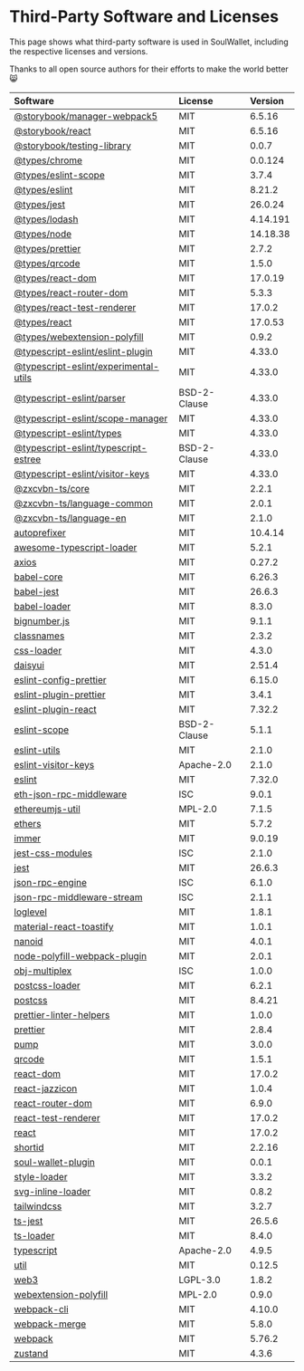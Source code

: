 # Third-Party Software and Licenses

This page shows what third-party software is used in SoulWallet, including the respective licenses and versions.

Thanks to all open source authors for their efforts to make the world better 😸



| Software                                                     | License                                                      | Version                                      |
| :----------------------------------------------------------- | :----------------------------------------------------------- | :------------------------------------------- |
| [	@storybook/manager-webpack5	](	https://github.com/storybookjs/storybook	) | 	MIT	 | 	6.5.16	 |
| [	@storybook/react	](	https://github.com/storybookjs/storybook	) | 	MIT	 | 	6.5.16	 |
| [	@storybook/testing-library	](	https://github.com/storybookjs/testing-library	) | 	MIT	 | 	0.0.7	 |
| [	@types/chrome	](	https://github.com/DefinitelyTyped/DefinitelyTyped	) | 	MIT	 | 	0.0.124	 |
| [	@types/eslint-scope	](	https://github.com/DefinitelyTyped/DefinitelyTyped	) | 	MIT	 | 	3.7.4	 |
| [	@types/eslint	](	https://github.com/DefinitelyTyped/DefinitelyTyped	) | 	MIT	 | 	8.21.2	 |
| [	@types/jest	](	https://github.com/DefinitelyTyped/DefinitelyTyped	) | 	MIT	 | 	26.0.24	 |
| [	@types/lodash	](	https://github.com/DefinitelyTyped/DefinitelyTyped	) | 	MIT	 | 	4.14.191	 |
| [	@types/node	](	https://github.com/DefinitelyTyped/DefinitelyTyped	) | 	MIT	 | 	14.18.38	 |
| [	@types/prettier	](	https://github.com/DefinitelyTyped/DefinitelyTyped	) | 	MIT	 | 	2.7.2	 |
| [	@types/qrcode	](	https://github.com/DefinitelyTyped/DefinitelyTyped	) | 	MIT	 | 	1.5.0	 |
| [	@types/react-dom	](	https://github.com/DefinitelyTyped/DefinitelyTyped	) | 	MIT	 | 	17.0.19	 |
| [	@types/react-router-dom	](	https://github.com/DefinitelyTyped/DefinitelyTyped	) | 	MIT	 | 	5.3.3	 |
| [	@types/react-test-renderer	](	https://github.com/DefinitelyTyped/DefinitelyTyped	) | 	MIT	 | 	17.0.2	 |
| [	@types/react	](	https://github.com/DefinitelyTyped/DefinitelyTyped	) | 	MIT	 | 	17.0.53	 |
| [	@types/webextension-polyfill	](	https://github.com/DefinitelyTyped/DefinitelyTyped	) | 	MIT	 | 	0.9.2	 |
| [	@typescript-eslint/eslint-plugin	](	https://github.com/typescript-eslint/typescript-eslint	) | 	MIT	 | 	4.33.0	 |
| [	@typescript-eslint/experimental-utils	](	https://github.com/typescript-eslint/typescript-eslint	) | 	MIT	 | 	4.33.0	 |
| [	@typescript-eslint/parser	](	https://github.com/typescript-eslint/typescript-eslint	) | 	BSD-2-Clause	 | 	4.33.0	 |
| [	@typescript-eslint/scope-manager	](	https://github.com/typescript-eslint/typescript-eslint	) | 	MIT	 | 	4.33.0	 |
| [	@typescript-eslint/types	](	https://github.com/typescript-eslint/typescript-eslint	) | 	MIT	 | 	4.33.0	 |
| [	@typescript-eslint/typescript-estree	](	https://github.com/typescript-eslint/typescript-eslint	) | 	BSD-2-Clause	 | 	4.33.0	 |
| [	@typescript-eslint/visitor-keys	](	https://github.com/typescript-eslint/typescript-eslint	) | 	MIT	 | 	4.33.0	 |
| [	@zxcvbn-ts/core	](	https://github.com/zxcvbn-ts/zxcvbn	) | 	MIT	 | 	2.2.1	 |
| [	@zxcvbn-ts/language-common	](	https://github.com/zxcvbn-ts/zxcvbn	) | 	MIT	 | 	2.0.1	 |
| [	@zxcvbn-ts/language-en	](	https://github.com/zxcvbn-ts/zxcvbn	) | 	MIT	 | 	2.1.0	 |
| [	autoprefixer	](	https://github.com/postcss/autoprefixer	) | 	MIT	 | 	10.4.14	 |
| [	awesome-typescript-loader	](	https://github.com/s-panferov/awesome-typescript-loader	) | 	MIT	 | 	5.2.1	 |
| [	axios	](	https://github.com/axios/axios	) | 	MIT	 | 	0.27.2	 |
| [	babel-core	](	https://github.com/babel/babel/tree/master/packages/babel-core	) | 	MIT	 | 	6.26.3	 |
| [	babel-jest	](	https://github.com/facebook/jest	) | 	MIT	 | 	26.6.3	 |
| [	babel-loader	](	https://github.com/babel/babel-loader	) | 	MIT	 | 	8.3.0	 |
| [	bignumber.js	](	https://github.com/MikeMcl/bignumber.js	) | 	MIT	 | 	9.1.1	 |
| [	classnames	](	https://github.com/JedWatson/classnames	) | 	MIT	 | 	2.3.2	 |
| [	css-loader	](	https://github.com/webpack-contrib/css-loader	) | 	MIT	 | 	4.3.0	 |
| [	daisyui	](	https://github.com/saadeghi/daisyui	) | 	MIT	 | 	2.51.4	 |
| [	eslint-config-prettier	](	https://github.com/prettier/eslint-config-prettier	) | 	MIT	 | 	6.15.0	 |
| [	eslint-plugin-prettier	](	https://github.com/prettier/eslint-plugin-prettier	) | 	MIT	 | 	3.4.1	 |
| [	eslint-plugin-react	](	https://github.com/jsx-eslint/eslint-plugin-react	) | 	MIT	 | 	7.32.2	 |
| [	eslint-scope	](	https://github.com/eslint/eslint-scope	) | 	BSD-2-Clause	 | 	5.1.1	 |
| [	eslint-utils	](	https://github.com/mysticatea/eslint-utils	) | 	MIT	 | 	2.1.0	 |
| [	eslint-visitor-keys	](	https://github.com/eslint/eslint-visitor-keys	) | 	Apache-2.0	 | 	2.1.0	 |
| [	eslint	](	https://github.com/eslint/eslint	) | 	MIT	 | 	7.32.0	 |
| [	eth-json-rpc-middleware	](	https://github.com/MetaMask/eth-json-rpc-middleware	) | 	ISC	 | 	9.0.1	 |
| [	ethereumjs-util	](	https://github.com/ethereumjs/ethereumjs-monorepo	) | 	MPL-2.0	 | 	7.1.5	 |
| [	ethers	](	https://github.com/ethers-io/ethers.js	) | 	MIT	 | 	5.7.2	 |
| [	immer	](	https://github.com/immerjs/immer	) | 	MIT	 | 	9.0.19	 |
| [	jest-css-modules	](	https://github.com/justinsisley/Jest-CSS-Modules	) | 	ISC	 | 	2.1.0	 |
| [	jest	](	https://github.com/facebook/jest	) | 	MIT	 | 	26.6.3	 |
| [	json-rpc-engine	](	https://github.com/MetaMask/json-rpc-engine	) | 	ISC	 | 	6.1.0	 |
| [	json-rpc-middleware-stream	](	https://github.com/kumavis/json-rpc-middleware-stream	) | 	ISC	 | 	2.1.1	 |
| [	loglevel	](	https://github.com/pimterry/loglevel	) | 	MIT	 | 	1.8.1	 |
| [	material-react-toastify	](	https://github.com/shivanshBTW/material-react-toastify	) | 	MIT	 | 	1.0.1	 |
| [	nanoid	](	https://github.com/ai/nanoid	) | 	MIT	 | 	4.0.1	 |
| [	node-polyfill-webpack-plugin	](	https://github.com/Richienb/node-polyfill-webpack-plugin	) | 	MIT	 | 	2.0.1	 |
| [	obj-multiplex	](		) | 	ISC	 | 	1.0.0	 |
| [	postcss-loader	](	https://github.com/webpack-contrib/postcss-loader	) | 	MIT	 | 	6.2.1	 |
| [	postcss	](	https://github.com/postcss/postcss	) | 	MIT	 | 	8.4.21	 |
| [	prettier-linter-helpers	](	https://github.com/prettier/prettier-linter-helpers	) | 	MIT	 | 	1.0.0	 |
| [	prettier	](	https://github.com/prettier/prettier	) | 	MIT	 | 	2.8.4	 |
| [	pump	](	https://github.com/mafintosh/pump	) | 	MIT	 | 	3.0.0	 |
| [	qrcode	](	https://github.com/soldair/node-qrcode	) | 	MIT	 | 	1.5.1	 |
| [	react-dom	](	https://github.com/facebook/react	) | 	MIT	 | 	17.0.2	 |
| [	react-jazzicon	](	https://github.com/marcusmolchany/react-jazzicon	) | 	MIT	 | 	1.0.4	 |
| [	react-router-dom	](	https://github.com/remix-run/react-router	) | 	MIT	 | 	6.9.0	 |
| [	react-test-renderer	](	https://github.com/facebook/react	) | 	MIT	 | 	17.0.2	 |
| [	react	](	https://github.com/facebook/react	) | 	MIT	 | 	17.0.2	 |
| [	shortid	](	https://github.com/dylang/shortid	) | 	MIT	 | 	2.2.16	 |
| [	soul-wallet-plugin	](		) | 	MIT	 | 	0.0.1	 |
| [	style-loader	](	https://github.com/webpack-contrib/style-loader	) | 	MIT	 | 	3.3.2	 |
| [	svg-inline-loader	](	https://github.com/sairion/svg-inline-loader	) | 	MIT	 | 	0.8.2	 |
| [	tailwindcss	](	https://github.com/tailwindlabs/tailwindcss	) | 	MIT	 | 	3.2.7	 |
| [	ts-jest	](	https://github.com/kulshekhar/ts-jest	) | 	MIT	 | 	26.5.6	 |
| [	ts-loader	](	https://github.com/TypeStrong/ts-loader	) | 	MIT	 | 	8.4.0	 |
| [	typescript	](	https://github.com/Microsoft/TypeScript	) | 	Apache-2.0	 | 	4.9.5	 |
| [	util	](	https://github.com/browserify/node-util	) | 	MIT	 | 	0.12.5	 |
| [	web3	](	https://github.com/ethereum/web3.js	) | 	LGPL-3.0	 | 	1.8.2	 |
| [	webextension-polyfill	](	https://github.com/mozilla/webextension-polyfill	) | 	MPL-2.0	 | 	0.9.0	 |
| [	webpack-cli	](	https://github.com/webpack/webpack-cli	) | 	MIT	 | 	4.10.0	 |
| [	webpack-merge	](	https://github.com/survivejs/webpack-merge	) | 	MIT	 | 	5.8.0	 |
| [	webpack	](	https://github.com/webpack/webpack	) | 	MIT	 | 	5.76.2	 |
| [	zustand	](	https://github.com/pmndrs/zustand	) | 	MIT	 | 	4.3.6	 |
